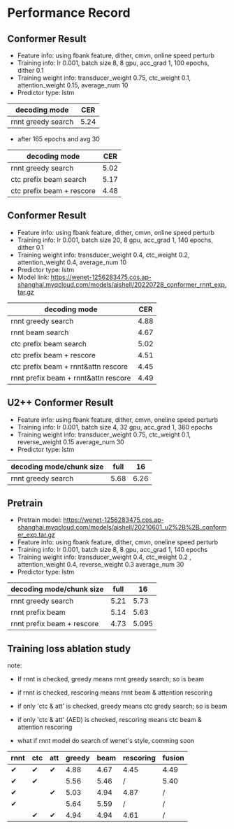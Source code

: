 # Performance Record

## Conformer Result

* Feature info: using fbank feature, dither, cmvn, online speed perturb
* Training info: lr 0.001, batch size 8, 8 gpu, acc_grad 1, 100 epochs, dither 0.1
* Training weight info: transducer_weight 0.75, ctc_weight 0.1, attention_weight 0.15, average_num 10
* Predictor type: lstm

| decoding mode             | CER   |
|---------------------------|-------|
| rnnt greedy search        | 5.24  |

* after 165 epochs and avg 30

| decoding mode             | CER   |
|---------------------------|-------|
| rnnt greedy search        | 5.02  |
| ctc prefix beam search    | 5.17  |
| ctc prefix beam + rescore | 4.48  |

## Conformer Result

* Feature info: using fbank feature, dither, cmvn, online speed perturb
* Training info: lr 0.001, batch size 20, 8 gpu, acc_grad 1, 140 epochs, dither 0.1
* Training weight info: transducer_weight 0.4, ctc_weight 0.2, attention_weight 0.4, average_num 10
* Predictor type: lstm
* Model link: https://wenet-1256283475.cos.ap-shanghai.myqcloud.com/models/aishell/20220728_conformer_rnnt_exp.tar.gz

| decoding mode                         | CER   |
|---------------------------------------|-------|
| rnnt greedy search                    | 4.88  |
| rnnt beam search                      | 4.67  |
| ctc prefix beam search                | 5.02  |
| ctc prefix beam + rescore             | 4.51  |
| ctc prefix beam + rnnt&attn rescore   | 4.45  |
| rnnt prefix beam + rnnt&attn rescore  | 4.49  |


## U2++ Conformer Result

* Feature info: using fbank feature, dither, cmvn, oneline speed perturb
* Training info: lr 0.001, batch size 4, 32 gpu, acc_grad 1, 360 epochs
* Training weight info: transducer_weight 0.75,  ctc_weight 0.1, reverse_weight 0.15  average_num 30
* Predictor type: lstm

| decoding mode/chunk size  | full  | 16    |
|---------------------------|-------|-------|
| rnnt greedy search        | 5.68  | 6.26  |

## Pretrain
* Pretrain model: https://wenet-1256283475.cos.ap-shanghai.myqcloud.com/models/aishell/20210601_u2%2B%2B_conformer_exp.tar.gz
* Feature info: using fbank feature, dither, cmvn, oneline speed perturb
* Training info: lr 0.001, batch size 8, 8 gpu, acc_grad 1, 140 epochs
* Training weight info: transducer_weight 0.4,  ctc_weight 0.2 , attention_weight 0.4, reverse_weight 0.3  average_num 30
* Predictor type: lstm

| decoding mode/chunk size    | full  | 16     |
|-----------------------------|-------|--------|
| rnnt greedy search          | 5.21  | 5.73   |
| rnnt prefix beam            | 5.14  | 5.63   |
| rnnt prefix beam + rescore  | 4.73  | 5.095  |


## Training loss ablation study

note:

- If rnnt is checked, greedy means rnnt  greedy search; so is beam

- if rnnt is checked, rescoring means rnnt beam & attention rescoring

- if only 'ctc & att' is checked, greedy means ctc gredy search; so is beam

- if only  'ctc & att' (AED)  is checked, rescoring means ctc beam & attention rescoring

- what if rnnt model do search of wenet's style, comming soon

| rnnt | ctc | att | greedy | beam | rescoring | fusion |
|------|-----|-----|--------|------|-----------|--------|
| ✔    | ✔   | ✔   |   4.88 | 4.67 |      4.45 |   4.49 |
| ✔    | ✔   |     |   5.56 | 5.46 |       /   |   5.40 |
| ✔    |     | ✔   |   5.03 | 4.94 |      4.87 |    /   |
| ✔    |     |     |   5.64 | 5.59 |       /   |    /   |
|      | ✔   | ✔   |   4.94 | 4.94 |      4.61 |    /   |
